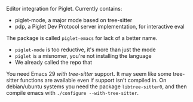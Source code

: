 Editor integration for Piglet. Currently contains:

- piglet-mode, a major mode based on tree-sitter
- pdp, a Piglet Dev Protocol server implementation, for interactive eval

The package is called `piglet-emacs` for lack of a better name. 

- `piglet-mode` is too reductive, it's more than just the mode
- `piglet` is a misnomer, you're not installing the language
- We already called the repo that

You need Emacs 29 _with tree-sitter_ support. It may seem like some tree-sitter functions are available even if support isn't compiled in. On debian/ubuntu systems you need the package `libtree-sitter0`, and then compile emacs with `./configure --with-tree-sitter`.
